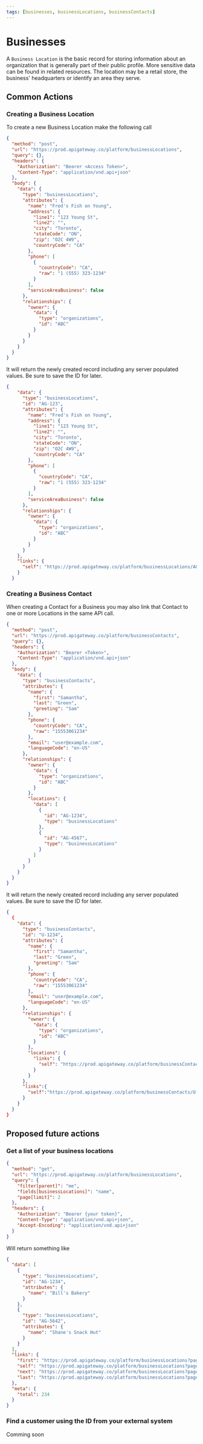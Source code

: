 ```yaml
---
tags: [businesses, businessLocations, businessContacts]
---
```

# Businesses

A `Business Location` is the basic record for storing information about an organization that is generally part of their 
public profile. More sensitive data can be found in related resources. 
The location may be a retail store, the business' headquarters or identify an area they serve.

## Common Actions

### Creating a Business Location

To create a new Business Location make the following call

```json http
{
  "method": "post",
  "url": "https://prod.apigateway.co/platform/businessLocations",
  "query": {},
  "headers": {
    "Authorization": "Bearer <Access Token>",
    "Content-Type": "application/vnd.api+json"
  },
  "body": {
    "data": {
      "type": "businessLocations",
      "attributes": {
        "name": "Fred's Fish on Young",
        "address": {
          "line1": "123 Young St",
          "line2": "",
          "city": "Toronto",
          "stateCode": "ON",
          "zip": "O2C 4W9",
          "countryCode": "CA"
        },
        "phone": [
          {
            "countryCode": "CA",
            "raw": "1 (555) 323-1234"
          }
        ],
        "serviceAreaBusiness": false
      },
      "relationships": {
        "owner": {
          "data": {
            "type": "organizations",
            "id": "ABC"
          }
        }
      }
    }
  }
}
```

It will return the newly created record including any server populated values. Be sure to save the ID for later.

```json
{
    "data": {
      "type": "businessLocations",
      "id": "AG-123",
      "attributes": {
        "name": "Fred's Fish on Young",
        "address": {
          "line1": "123 Young St",
          "line2": "",
          "city": "Toronto",
          "stateCode": "ON",
          "zip": "O2C 4W9",
          "countryCode": "CA"
        },
        "phone": [
          {
            "countryCode": "CA",
            "raw": "1 (555) 323-1234"
          }
        ],
        "serviceAreaBusiness": false
      },
      "relationships": {
        "owner": {
          "data": {
            "type": "organizations",
            "id": "ABC"
          }
        }
      }
    },
    "links": {
      "self": "https://prod.apigateway.co/platform/businessLocations/AG-123"
    }
  }
```


### Creating a Business Contact

When creating a Contact for a Business you may also link that Contact to one or more Locations in the same API call.

```json http
{
  "method": "post",
  "url": "https://prod.apigateway.co/platform/businessContacts",
  "query": {},
  "headers": {
    "Authorization": "Bearer <Token>",
    "Content-Type": "application/vnd.api+json"
  },
  "body": {
    "data": {
      "type": "businessContacts",
      "attributes": {
        "name": {
          "first": "Samantha",
          "last": "Green",
          "greeting": "Sam"
        },
        "phone": {
          "countryCode": "CA",
          "raw": "15553061234"
        },
        "email": "user@example.com",
        "languageCode": "en-US"
      },
      "relationships": {
        "owner": {
          "data": {
            "type": "organizations",
            "id": "ABC"
          }
        },
        "locations": {
          "data": [
            {
              "id": "AG-1234",
              "type": "businessLocations"
            },
            {
              "id": "AG-4567",
              "type": "businessLocations"
            }
          ]
        }
      }
    }
  }
}
```

It will return the newly created record including any server populated values. Be sure to save the ID for later.

```json
{
  {
    "data": {
      "type": "businessContacts",
      "id": "U-1234",
      "attributes": {
        "name": {
          "first": "Samantha",
          "last": "Green",
          "greeting": "Sam"
        },
        "phone": {
          "countryCode": "CA",
          "raw": "15553061234"
        },
        "email": "user@example.com",
        "languageCode": "en-US"
      },
      "relationships": {
        "owner": {
          "data": {
            "type": "organizations",
            "id": "ABC"
          }
        },
        "locations": {
          "links": {
            "self": "https://prod.apigateway.co/platform/businessContacts/U-1234/relationships/locations"
          }
        }
      },
      "links":{
        "self":"https://prod.apigateway.co/platform/businessContacts/U-1234"
      }
    }
  }
}
```

## Proposed future actions

### Get a list of your business locations

```json http
{
  "method": "get",
  "url": "https://prod.apigateway.co/platform/businessLocations",
  "query": {
    "filter[parent]": "me",
    "fields[businessLocations]": "name",
    "page[limit]": 2
  },
  "headers": {
    "Authorization": "Bearer {your token}",
    "Content-Type": "application/vnd.api+json",
    "Accept-Encoding": "application/vnd.api+json"
  }
}
```

Will return something like 

```json
{
  "data": [
    {
      "type": "businessLocations",
      "id": "AG-1234",
      "attributes": {
        "name": "Bill's Bakery"
      }
    },
    {
      "type": "businessLocations",
      "id": "AG-5642",
      "attributes": {
        "name": "Shane's Snack Hut"
      }
    }
  ],
  "links": {
    "first": "https://prod.apigateway.co/platform/businessLocations?page[cursor]=abc",
    "self": "https://prod.apigateway.co/platform/businessLocations?page[cursor]=klm",
    "next": "https://prod.apigateway.co/platform/businessLocations?page[cursor]=nop",
    "last": "https://prod.apigateway.co/platform/businessLocations?page[cursor]=xyz"
  },
  "meta": {
    "total": 234
  }
}
```

### Find a customer using the ID from your external system

Comming soon
